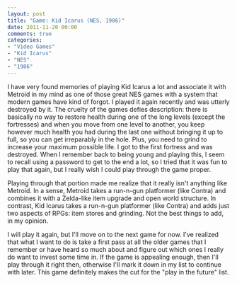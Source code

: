 ```yaml
---
layout: post
title: "Game: Kid Icarus (NES, 1986)"
date: 2011-11-20 00:00
comments: true
categories:
- "Video Games"
- "Kid Icarus"
- "NES"
- "1986"
---
```


I have very found memories of playing Kid Icarus a lot and
associate it with Metroid in my mind as one of those great NES
games with a system that modern games have kind of forgot. I
played it again recently and was utterly destroyed by it. The
cruelty of the games defies description: there is basically no way
to restore health during one of the long levels (except the
fortresses) and when you move from one level to another, you keep
however much health you had during the last one without bringing
it up to full, so you can get irreparably in the hole. Plus,
you need to grind to increase your maximum possible life. I got to
the first fortress and was destroyed. When I remember back to
being young and playing this, I seem to recall using a password to
get to the end a lot, so I tried that it was fun to play that
again, but I really wish I could play through the game proper.

Playing through that portion made me realize that it really isn't
anything like Metroid. In a sense, Metroid takes a run-n-gun
platformer (like Contra) and combines it with a Zelda-like item
upgrade and open world structure. In contrast, Kid Icarus
takes a run-n-gun platformer (like Contra) and adds just two
aspects of RPGs: item stores and grinding. Not the best things to
add, in my opinion.

I will play it again, but I'll move on to the next game for
now. I've realized that what I want to do is take a first pass at
all the older games that I remember or have heard so much about
and figure out which ones I really do want to invest some time
in. If the game is appealing enough, then I'll play through it
right then, otherwise I'll mark it down in my list to continue
with later. This game definitely makes the cut for the "play in
the future" list.
